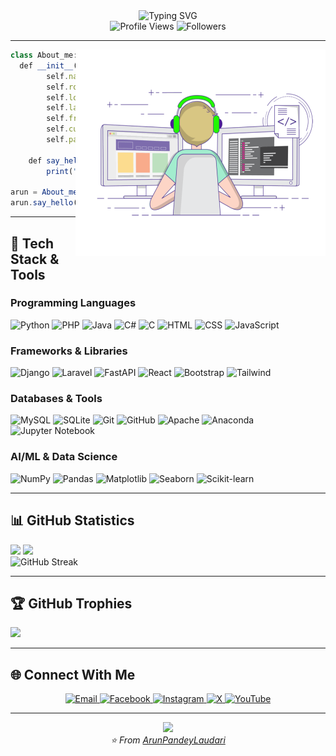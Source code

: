 
<div align="center">
  <img src="https://readme-typing-svg.herokuapp.com?font=JetBrains+Mono&weight=500&size=24&duration=3000&pause=1000&color=2F81F7&center=true&vCenter=true&width=600&lines=Hey+it's+Arun+Pandey+Laudari;Full-Stack+Developer;AI+%26+ML+Enthusiast;Building+Scalable+Solutions" alt="Typing SVG" />
</div>


<div align="center">
  <img src="https://komarev.com/ghpvc/?username=ArunPandeyLaudari&style=flat-square&color=2F81F7" alt="Profile Views"/>
  <img src="https://img.shields.io/github/followers/ArunPandeyLaudari?style=flat-square&color=2F81F7&labelColor=f6f8fa" alt="Followers"/>
</div>

---

<img align="right" alt="Coding" width="400" height="330" src="https://raw.githubusercontent.com/devSouvik/devSouvik/master/gif3.gif">

```typescript
class About_me:
  def __init__(self):
        self.name = "Arun Pandey Laudari"
        self.role = "Full-Stack Developer & AI Enthusiast"
        self.location = "Kathmandu, Nepal 🇳🇵"
        self.languages = ["Python", "PHP", "JavaScript", "Java", "C#","C","HTML","CSS"]
        self.frameworks = ["Django","FastAPI", "Laravel", "React","Tailwind CSS"]
        self.current_focus = ["AI/ML Integration", "Clean Architecture"]
        self.passion = "Building scalable solutions that matter"

    def say_hello(self):
        print("Let's create something extraordinary together! 🚀")

arun = About_me()
arun.say_hello()
```

---

## 🚀 Tech Stack & Tools

### Programming Languages
<p align="left">
  <img src="https://img.shields.io/badge/Python-3776AB?style=for-the-badge&logo=python&logoColor=white" alt="Python"/>
  <img src="https://img.shields.io/badge/PHP-777BB4?style=for-the-badge&logo=php&logoColor=white" alt="PHP"/>
  <img src="https://img.shields.io/badge/Java-ED8B00?style=for-the-badge&logo=java&logoColor=white" alt="Java"/>
  <img src="https://img.shields.io/badge/C%23-239120?style=for-the-badge&logo=c-sharp&logoColor=white" alt="C#"/>
  <img src="https://img.shields.io/badge/C-00599C?style=for-the-badge&logo=c&logoColor=white" alt="C"/>
  <img src="https://img.shields.io/badge/HTML5-E34F26?style=for-the-badge&logo=html5&logoColor=white" alt="HTML"/>
  <img src="https://img.shields.io/badge/CSS3-1572B6?style=for-the-badge&logo=css3&logoColor=white" alt="CSS"/>
  <img src="https://img.shields.io/badge/JavaScript-F7DF1E?style=for-the-badge&logo=javascript&logoColor=black" alt="JavaScript"/>
</p>


### Frameworks & Libraries
<p align="left">
  <img src="https://img.shields.io/badge/Django-092E20?style=for-the-badge&logo=django&logoColor=white" alt="Django"/>
  <img src="https://img.shields.io/badge/Laravel-FF2D20?style=for-the-badge&logo=laravel&logoColor=white" alt="Laravel"/>
  <img src="https://img.shields.io/badge/FastAPI-009688?style=for-the-badge&logo=fastapi&logoColor=white" alt="FastAPI"/>
  <img src="https://img.shields.io/badge/React-20232A?style=for-the-badge&logo=react&logoColor=61DAFB" alt="React"/>
  <img src="https://img.shields.io/badge/Bootstrap-563D7C?style=for-the-badge&logo=bootstrap&logoColor=white" alt="Bootstrap"/>
  <img src="https://img.shields.io/badge/Tailwind_CSS-38B2AC?style=for-the-badge&logo=tailwind-css&logoColor=white" alt="Tailwind"/>
</p>

### Databases & Tools
<p align="left">
  <img src="https://img.shields.io/badge/MySQL-4479A1?style=for-the-badge&logo=mysql&logoColor=white" alt="MySQL"/>
  <img src="https://img.shields.io/badge/SQLite-07405E?style=for-the-badge&logo=sqlite&logoColor=white" alt="SQLite"/>
  <img src="https://img.shields.io/badge/Git-F05032?style=for-the-badge&logo=git&logoColor=white" alt="Git"/>
  <img src="https://img.shields.io/badge/GitHub-100000?style=for-the-badge&logo=github&logoColor=white" alt="GitHub"/>
  <img src="https://img.shields.io/badge/Apache-D22128?style=for-the-badge&logo=apache&logoColor=white" alt="Apache"/>
  <img src="https://img.shields.io/badge/Anaconda-44A833?style=for-the-badge&logo=anaconda&logoColor=white" alt="Anaconda"/>
  <img src="https://img.shields.io/badge/Jupyter-F37626?style=for-the-badge&logo=jupyter&logoColor=white" alt="Jupyter Notebook"/>
</p>

### AI/ML & Data Science
<p align="left">
  <img src="https://img.shields.io/badge/NumPy-013243?style=for-the-badge&logo=numpy&logoColor=white" alt="NumPy"/>
  <img src="https://img.shields.io/badge/Pandas-150458?style=for-the-badge&logo=pandas&logoColor=white" alt="Pandas"/>
  <img src="https://img.shields.io/badge/Matplotlib-11557c?style=for-the-badge&logo=matplotlib&logoColor=white" alt="Matplotlib"/>
  <img src="https://img.shields.io/badge/Seaborn-4C55A4?style=for-the-badge&logo=seaborn&logoColor=white" alt="Seaborn"/>
  <img src="https://img.shields.io/badge/scikit--learn-F7931E?style=for-the-badge&logo=scikit-learn&logoColor=white" alt="Scikit-learn"/>
</p>


---

## 📊 GitHub Statistics

<div align="left">
  <img height="180em" src="https://github-readme-stats.vercel.app/api?username=ArunPandeyLaudari&show_icons=true&theme=github_dark&include_all_commits=true&count_private=true"/>
  <img height="180em" src="https://github-readme-stats.vercel.app/api/top-langs/?username=ArunPandeyLaudari&layout=compact&langs_count=8&theme=github_dark"/>
</div>

<div align="left">
  <img src="https://github-readme-streak-stats.herokuapp.com/?user=ArunPandeyLaudari&theme=github-dark-blue" alt="GitHub Streak"/>
</div>

---

## 🏆 GitHub Trophies

<div align="left">
  <img src="https://github-profile-trophy.vercel.app/?username=ArunPandeyLaudari&theme=nord&no-frame=true&no-bg=false&margin-w=15&column=6" />
</div>

---

## 🌐 Connect With Me

<div align="center">
  <a href="mailto:arunpandeylaudari2003@gmail.com">
    <img src="https://img.shields.io/badge/Email-D14836?style=for-the-badge&logo=gmail&logoColor=white" alt="Email"/>
  </a>
  <a href="https://facebook.com/arun.pandey.laudari">
    <img src="https://img.shields.io/badge/Facebook-1877F2?style=for-the-badge&logo=facebook&logoColor=white" alt="Facebook"/>
  </a>
  <a href="https://instagram.com/arunlaudari1">
    <img src="https://img.shields.io/badge/Instagram-E4405F?style=for-the-badge&logo=instagram&logoColor=white" alt="Instagram"/>
  </a>
  <a href="https://x.com/arunpandeylaudari">
    <img src="https://img.shields.io/badge/X-000000?style=for-the-badge&logo=x&logoColor=white" alt="X"/>
  </a>
  <a href="https://youtube.com/@arunpandeylaudari">
    <img src="https://img.shields.io/badge/YouTube-FF0000?style=for-the-badge&logo=youtube&logoColor=white" alt="YouTube"/>
  </a>
</div>

---

<div align="center">
  <img src="https://quotes-github-readme.vercel.app/api?type=horizontal&theme=github_dark" />
</div>

<div align="center">
  <i>⭐️ From <a href="https://github.com/ArunPandeyLaudari">ArunPandeyLaudari</a></i>
</div>

